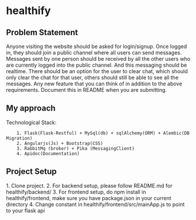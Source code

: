 # healthify

<h2>Problem Statement</h2>
Anyone visiting the website should be asked for login/signup.
Once logged in, they should join a public channel where all users can send messages.
Messages sent by one person should be received by all the other users who are currently logged into the public channel. And this messaging should be realtime.
There should be an option for the user to clear chat, which should only clear the chat for that user, others should still be able to see all the messages.
Any new feature that you can think of in addition to the above requirements. Document this in README when you are submitting.

<h2>My approach</h2>

Technological Stack:
		
		1. Flask(Flask-Restful) + MySql(db) + sqlAlchemy(ORM) + Alembic(DB Migration) 
		2. Angularjs(Js) + Bootstrap(CSS)
		3. RabbitMq (broker) + Pika (MessagingClient)
		4. Apidoc(Documentation) 
	 
<h2>Project Setup</h2>
  1. Clone project.
  2. For backend setup, please follow README.md for healthify/backend/
  3. For frontend setup, do npm install in healthify/frontend, make sure you have package.json in your current directory
  4. Change constant in healthify/frontend/src/mainApp.js to point to your flask api
  
